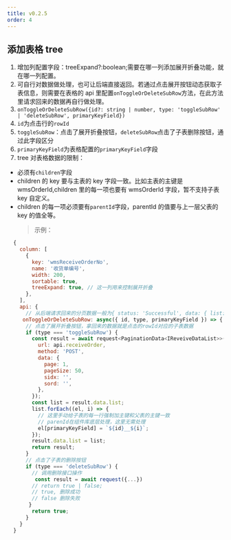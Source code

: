 ```yaml
---
title: v0.2.5
order: 4
---
```


## 添加表格 tree

1. 增加列配置字段：treeExpand?:boolean;需要在哪一列添加展开折叠功能，就在哪一列配置。
2. 可自行对数据做处理，也可让后端直接返回。若通过点击展开按钮动态获取子表信息，则需要在表格的 api 里配置`onToggleOrDeleteSubRow`方法，在此方法里请求回来的数据再自行做处理。
3. `onToggleOrDeleteSubRow({id?: string | number, type: 'toggleSubRow' | 'deleteSubRow', primaryKeyField})`
4. `id`为点击行的`rowId`
5. `toggleSubRow`：点击了展开折叠按钮，`deleteSubRow`点击了子表删除按钮，通过此字段区分
6. `primaryKeyField`为表格配置的`primaryKeyField`字段
7. tree 对表格数据的限制：

- 必须有`children`字段
- children 的 key 要与主表的 key 字段一致。比如主表的主键是 wmsOrderId,children 里的每一项也要有 wmsOrderId 字段，暂不支持子表 key 自定义。
- children 的每一项必须要有`parentId`字段，parentId 的值要与上一层父表的 key 的值全等。
  > 示例：

```js
  {
    column: [
      {
        key: 'wmsReceiveOrderNo',
        name: '收货单编号',
        width: 200,
        sortable: true,
        treeExpand: true, // 这一列用来控制展开折叠
      },
    ],
    api: {
      // 从后端请求回来的分页数据一般为{ status: 'Successful', data: { list: [], ... } }
     onToggleOrDeleteSubRow: async({ id, type, primaryKeyField }) => {
      // 点击了展开折叠按钮，拿回来的数据就是点击的rowId对应的子表数据
      if (type === 'toggleSubRow') {
        const result = await request<PaginationData<IReveiveDataList>>({
          url: api.receiveOrder,
          method: 'POST',
          data: {
            page: 1,
            pageSize: 50,
            sidx: '',
            sord: '',
          },
        });
        const list = result.data.list;
        list.forEach((el, i) => {
          // 这里手动给子表的每一行强制加主键和父表的主键一致
          // parenId在组件库底层处理，这里无需处理
          el[primaryKeyField] = `${id}__${i}`;
        });
        result.data.list = list;
        return result;
      }
      // 点击了子表的删除按钮
      if (type === 'deleteSubRow') {
        // 调用删除接口操作
         const result = await request({...})
        // return true | false;
        // true, 删除成功
        // false 删除失败
       }
        return true;
      }
    }
  }

```
